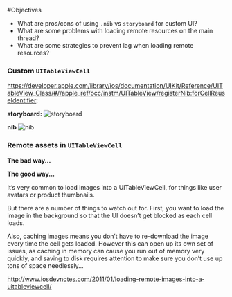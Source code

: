 #Objectives
* What are pros/cons of using `.nib` vs `storyboard` for custom UI?  
* What are some problems with loading remote resources on the main thread?
* What are some strategies to prevent lag when loading remote resources?

### Custom `UITableViewCell`
https://developer.apple.com/library/ios/documentation/UIKit/Reference/UITableView_Class/#//apple_ref/occ/instm/UITableView/registerNib:forCellReuseIdentifier:

**storyboard:**
![storyboard](https://github.com/accesscode-2-2/unit-2/blob/master/lessons/images/custom_cells_storyboard.png?raw=true)

**nib**
![nib](https://github.com/accesscode-2-2/unit-2/blob/master/lessons/images/custom_cell_nib.png?raw=true)


### Remote assets in `UITableViewCell`

**The bad way...**

**The good way...**

It’s very common to load images into a UITableViewCell, for things like user avatars or product thumbnails.

But there are a number of things to watch out for. First, you want to load the image in the background so that the UI doesn’t get blocked as each cell loads.

Also, caching images means you don’t have to re-download the image every time the cell gets loaded.  However this can open up its own set of issues, as caching in memory can cause you run out of memory very quickly, and saving to disk requires attention to make sure you don’t use up tons of space needlessly...   

http://www.iosdevnotes.com/2011/01/loading-remote-images-into-a-uitableviewcell/
